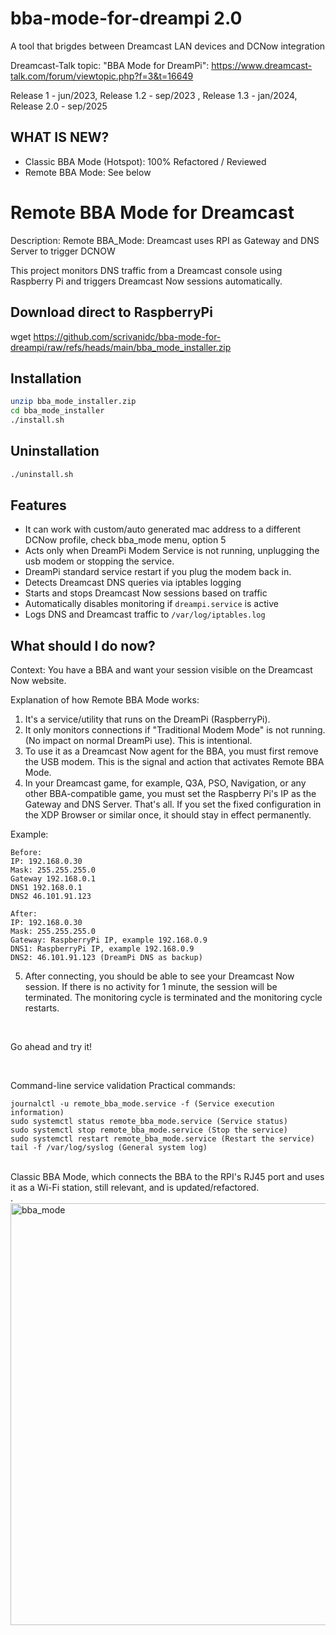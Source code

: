 # bba-mode-for-dreampi 2.0
A tool that brigdes between Dreamcast LAN devices and DCNow integration

Dreamcast-Talk topic: "BBA Mode for DreamPi": https://www.dreamcast-talk.com/forum/viewtopic.php?f=3&t=16649

Release 1   - jun/2023, Release 1.2 - sep/2023 , Release 1.3 - jan/2024, Release 2.0 - sep/2025

## WHAT IS NEW?
- Classic BBA Mode (Hotspot): 100% Refactored / Reviewed
- Remote BBA Mode: See below


# Remote BBA Mode for Dreamcast

Description:
Remote BBA_Mode: Dreamcast uses RPI as Gateway and DNS Server to trigger DCNOW

This project monitors DNS traffic from a Dreamcast console using Raspberry Pi and triggers Dreamcast Now sessions automatically.

## Download direct to RaspberryPi
wget https://github.com/scrivanidc/bba-mode-for-dreampi/raw/refs/heads/main/bba_mode_installer.zip

## Installation
```bash
unzip bba_mode_installer.zip
cd bba_mode_installer
./install.sh
```

## Uninstallation
```bash
./uninstall.sh
```

## Features
- It can work with custom/auto generated mac address to
   a different DCNow profile, check bba_mode menu, option 5
- Acts only when DreamPi Modem Service is not running,
   unplugging the usb modem or stopping the service.
- DreamPi standard service restart if you plug the modem back in.
- Detects Dreamcast DNS queries via iptables logging
- Starts and stops Dreamcast Now sessions based on traffic
- Automatically disables monitoring if `dreampi.service` is active
- Logs DNS and Dreamcast traffic to `/var/log/iptables.log`

## What should I do now?

Context:
You have a BBA and want your session visible on the Dreamcast Now website.

Explanation of how Remote BBA Mode works:
1. It's a service/utility that runs on the DreamPi (RaspberryPi).
2. It only monitors connections if "Traditional Modem Mode" is not running. (No impact on normal DreamPi use). This is intentional.
3. To use it as a Dreamcast Now agent for the BBA, you must first remove the USB modem. This is the signal and action that activates Remote BBA Mode.
4. In your Dreamcast game, for example, Q3A, PSO, Navigation, or any other BBA-compatible game, you must set the Raspberry Pi's IP as the Gateway and DNS Server. That's all. If you set the fixed configuration in the XDP Browser or similar once, it should stay in effect permanently.

Example:
```
Before:
IP: 192.168.0.30
Mask: 255.255.255.0
Gateway 192.168.0.1
DNS1 192.168.0.1
DNS2 46.101.91.123

After:
IP: 192.168.0.30
Mask: 255.255.255.0
Gateway: RaspberryPi IP, example 192.168.0.9
DNS1: RaspberryPi IP, example 192.168.0.9
DNS2: 46.101.91.123 (DreamPi DNS as backup)
```

5. After connecting, you should be able to see your Dreamcast Now session. If there is no activity for 1 minute, the session will be terminated. The monitoring cycle is terminated and the monitoring cycle restarts.
   
  <br>  
  
Go ahead and try it!

  <br>  

Command-line service validation
Practical commands:
```
journalctl -u remote_bba_mode.service -f (Service execution information)
sudo systemctl status remote_bba_mode.service (Service status)
sudo systemctl stop remote_bba_mode.service (Stop the service)
sudo systemctl restart remote_bba_mode.service (Restart the service)
tail -f /var/log/syslog (General system log)
```

  <br>  
Classic BBA Mode, which connects the BBA to the RPI's RJ45 port and uses it as a Wi-Fi station, still relevant, and is updated/refactored.

  <br> 
.
<img width="812" height="675" alt="bba_mode" src="https://github.com/user-attachments/assets/a375ca0f-0db9-4956-a4c8-6f6493562182" />
